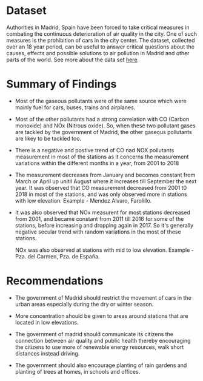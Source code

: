 # Dataset

Authorities in Madrid, Spain have been forced to take critical measures in combating the continuous deterioration of air quality in the city. One of such measures is the prohibition of cars in the city center. The dataset, collected over an 18 year period, can be useful to answer critical questions about the causes, effects and possible solutions to air pollution in Madrid and other parts of the world. See more about the data set [here](https://www.kaggle.com/decide-soluciones/air-quality-madrid).
 
# Summary of Findings

 - Most of the gaseous pollutants were of the same source which were mainly fuel for cars, buses, trains and airplanes.
 
 - Most of the other pollutants had a strong correlation with CO (Carbon monoxide) and NOx (Nitrous oxide). 	So, when these two pollutant gases are tackled by the government of Madrid, the other gaseous pollutants are likey to be tackled too.
 
 - There is a negative and postive trend of CO nad NOX pollutants measurement in most of the stations as it concerns the measurement variations within the different months in a year, from 2001 to 2018
 
 - The measurement decreases from January and becomes constant from March or April up unitil August where it increases till September the next year.
It was observed that CO measurement decreased from 2001 t0 2018 in most of the stations, and was only observed more in stations with low elevation. Example - Mendez Alvaro, Farolillo.

 - It was also observed that NOx measurent for most stations decreased from 2001, and became constant from 2011 till 2016 for some of the stations, before increasing and dropping again in 2017. So it's generally negative secular trend with random variations in the most of these stations.
 
   NOx was also observed at stations with mid to low elevation. Example - Pza. del Carmen, Pza. de España.

# Recommendations

 - The government of Madrid should restrict the movement of cars in the urban areas especially during the dry or winter season.
 
 - More concentration should be given to areas around stations that are located in low elevations.

 - The government of madrid should communicate its citizens the connection between air quality and public health thereby encouraging the citizens to use more of renewable energy resources, walk short distances instead driving.

 - The government should also encourage planting of rain gardens and planting of trees at homes, in schools and offices.
